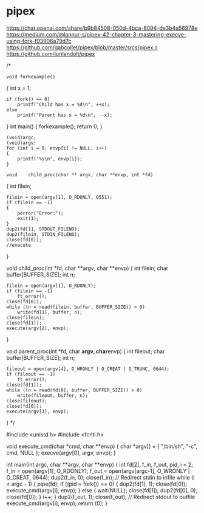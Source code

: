 # pipex
https://chat.openai.com/share/b9b84508-050d-4bca-8094-de3b4a56978e
https://medium.com/@lannur-s/pipex-42-chapter-3-mastering-execve-using-fork-f93906a79d7c
https://github.com/gabcollet/pipex/blob/master/srcs/pipex.c
https://github.com/iurilandolt/pipex

/*


	void forkexample()
{
    int x = 1;

    if (fork() == 0)
        printf("Child has x = %d\n", ++x);
    else
        printf("Parent has x = %d\n", --x);
}
int main()
{
    forkexample();
    return 0;
}

	(void)argc;
	(void)argv;
	for (int i = 0; envp[i] != NULL; i++)
	{
		printf("%s\n", envp[i]);
	}

	void	child_proc(char ** argv, char **envp, int *fd)
{
	int filein;

	filein = open(argv[1], O_RDONLY, 0551);
	if (filein == -1)
	{
		perror("Error:");
		exit(1);
	}
	dup2(fd[1], STDOUT_FILENO);
	dup2(filein, STDIN_FILENO);
	close(fd[0]);
	//execute
}

void	child_proc(int *fd, char **argv, char **envp)
{
	int		filein;
	char	buffer[BUFFER_SIZE];
	int		n;

	filein = open(argv[1], O_RDONLY);
	if (filein == -1)
		ft_error();
	close(fd[0]);
	while ((n = read(filein, buffer, BUFFER_SIZE)) > 0)
		write(fd[1], buffer, n);
	close(filein);
	close(fd[1]);
	execute(argv[2], envp);
}

void parent_proc(int *fd, char **argv, char**envp)
{
	int		fileout;
	char	buffer[BUFFER_SIZE];
	int		n;

	fileout = open(argv[4], O_WRONLY | O_CREAT | O_TRUNC, 0644);
	if (fileout == -1)
		ft_error();
	close(fd[1]);
	while ((n = read(fd[0], buffer, BUFFER_SIZE)) > 0)
		write(fileout, buffer, n);
	close(fileout);
	close(fd[0]);
	execute(argv[3], envp);
}
*/


#include <unistd.h>
#include <fcntl.h>

void execute_cmd(char *cmd, char **envp) {
    char *argv[] = { "/bin/sh", "-c", cmd, NULL };
    execve(argv[0], argv, envp);
}

int main(int argc, char **argv, char **envp) {
    int fd[2], f_in, f_out, pid, i = 2;
    f_in = open(argv[1], O_RDONLY); f_out = open(argv[argc-1], O_WRONLY | O_CREAT, 0644);
    dup2(f_in, 0); close(f_in); // Redirect stdin to infile
    while (i < argc - 1) {
        pipe(fd);
        if ((pid = fork()) == 0) {
            dup2(fd[1], 1); close(fd[0]); execute_cmd(argv[i], envp); }
        else { wait(NULL); close(fd[1]); dup2(fd[0], 0); close(fd[0]); }
        i++;
    }
    dup2(f_out, 1); close(f_out); // Redirect stdout to outfile
    execute_cmd(argv[i], envp);
    return (0);
}
